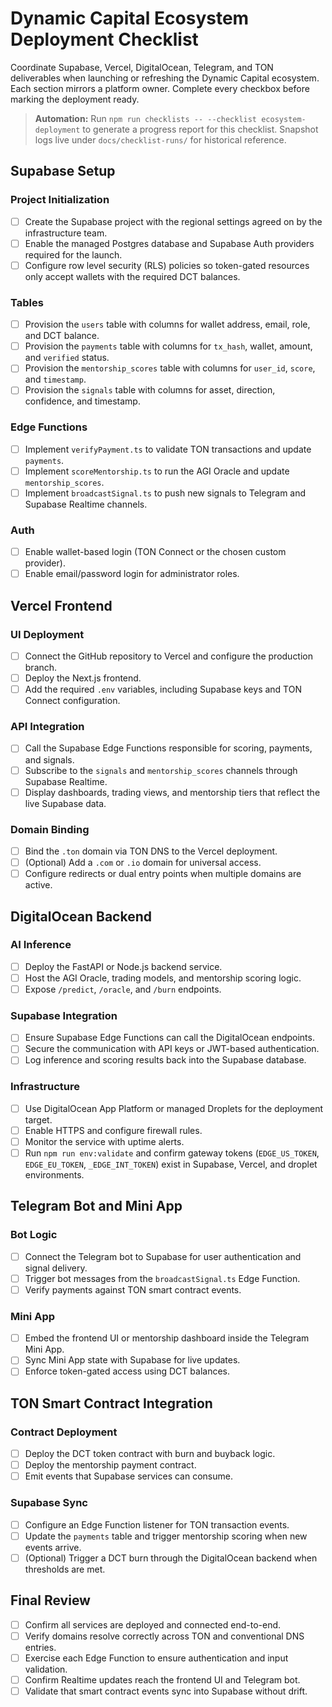 # Dynamic Capital Ecosystem Deployment Checklist

Coordinate Supabase, Vercel, DigitalOcean, Telegram, and TON deliverables when
launching or refreshing the Dynamic Capital ecosystem. Each section mirrors a
platform owner. Complete every checkbox before marking the deployment ready.

> **Automation:** Run `npm run checklists -- --checklist ecosystem-deployment`
> to generate a progress report for this checklist. Snapshot logs live under
> `docs/checklist-runs/` for historical reference.

## Supabase Setup

### Project Initialization

- [ ] Create the Supabase project with the regional settings agreed on by the
      infrastructure team.
- [ ] Enable the managed Postgres database and Supabase Auth providers required
      for the launch.
- [ ] Configure row level security (RLS) policies so token-gated resources only
      accept wallets with the required DCT balances.

### Tables

- [ ] Provision the `users` table with columns for wallet address, email, role,
      and DCT balance.
- [ ] Provision the `payments` table with columns for `tx_hash`, wallet, amount,
      and `verified` status.
- [ ] Provision the `mentorship_scores` table with columns for `user_id`,
      `score`, and `timestamp`.
- [ ] Provision the `signals` table with columns for asset, direction,
      confidence, and timestamp.

### Edge Functions

- [ ] Implement `verifyPayment.ts` to validate TON transactions and update
      `payments`.
- [ ] Implement `scoreMentorship.ts` to run the AGI Oracle and update
      `mentorship_scores`.
- [ ] Implement `broadcastSignal.ts` to push new signals to Telegram and
      Supabase Realtime channels.

### Auth

- [ ] Enable wallet-based login (TON Connect or the chosen custom provider).
- [ ] Enable email/password login for administrator roles.

## Vercel Frontend

### UI Deployment

- [ ] Connect the GitHub repository to Vercel and configure the production
      branch.
- [ ] Deploy the Next.js frontend.
- [ ] Add the required `.env` variables, including Supabase keys and TON Connect
      configuration.

### API Integration

- [ ] Call the Supabase Edge Functions responsible for scoring, payments, and
      signals.
- [ ] Subscribe to the `signals` and `mentorship_scores` channels through
      Supabase Realtime.
- [ ] Display dashboards, trading views, and mentorship tiers that reflect the
      live Supabase data.

### Domain Binding

- [ ] Bind the `.ton` domain via TON DNS to the Vercel deployment.
- [ ] (Optional) Add a `.com` or `.io` domain for universal access.
- [ ] Configure redirects or dual entry points when multiple domains are active.

## DigitalOcean Backend

### AI Inference

- [ ] Deploy the FastAPI or Node.js backend service.
- [ ] Host the AGI Oracle, trading models, and mentorship scoring logic.
- [ ] Expose `/predict`, `/oracle`, and `/burn` endpoints.

### Supabase Integration

- [ ] Ensure Supabase Edge Functions can call the DigitalOcean endpoints.
- [ ] Secure the communication with API keys or JWT-based authentication.
- [ ] Log inference and scoring results back into the Supabase database.

### Infrastructure

- [ ] Use DigitalOcean App Platform or managed Droplets for the deployment
      target.
- [ ] Enable HTTPS and configure firewall rules.
- [ ] Monitor the service with uptime alerts.
- [ ] Run `npm run env:validate` and confirm gateway tokens (`EDGE_US_TOKEN`,
      `EDGE_EU_TOKEN`, `_EDGE_INT_TOKEN`) exist in Supabase, Vercel, and droplet
      environments.

## Telegram Bot and Mini App

### Bot Logic

- [ ] Connect the Telegram bot to Supabase for user authentication and signal
      delivery.
- [ ] Trigger bot messages from the `broadcastSignal.ts` Edge Function.
- [ ] Verify payments against TON smart contract events.

### Mini App

- [ ] Embed the frontend UI or mentorship dashboard inside the Telegram Mini
      App.
- [ ] Sync Mini App state with Supabase for live updates.
- [ ] Enforce token-gated access using DCT balances.

## TON Smart Contract Integration

### Contract Deployment

- [ ] Deploy the DCT token contract with burn and buyback logic.
- [ ] Deploy the mentorship payment contract.
- [ ] Emit events that Supabase services can consume.

### Supabase Sync

- [ ] Configure an Edge Function listener for TON transaction events.
- [ ] Update the `payments` table and trigger mentorship scoring when new events
      arrive.
- [ ] (Optional) Trigger a DCT burn through the DigitalOcean backend when
      thresholds are met.

## Final Review

- [ ] Confirm all services are deployed and connected end-to-end.
- [ ] Verify domains resolve correctly across TON and conventional DNS entries.
- [ ] Exercise each Edge Function to ensure authentication and input validation.
- [ ] Confirm Realtime updates reach the frontend UI and Telegram bot.
- [ ] Validate that smart contract events sync into Supabase without drift.
